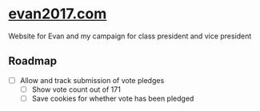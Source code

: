 # [evan2017.com](http://evan2017.com)
Website for Evan and my campaign for class president and vice president


## Roadmap

- [ ] Allow and track submission of vote pledges
  - [ ] Show vote count out of 171
  - [ ] Save cookies for whether vote has been pledged
